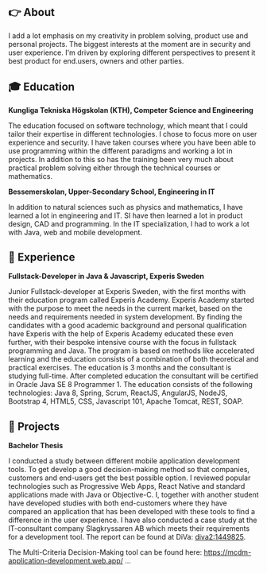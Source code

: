 ## :point_right: About

I add a lot emphasis on my creativity in problem solving, product use and
personal projects. The biggest interests at the moment are in security and
user experience. I'm driven by exploring different perspectives to present it
best product for end.users, owners and other parties.


## :mortar_board: Education 

**Kungliga Tekniska Högskolan (KTH), Competer Science and Engineering**

The education focused on software technology, which meant that I could
tailor their expertise in different technologies. I chose to focus more on
user experience and security. I have taken courses where you have been able to use
programming within the different paradigms and working a lot in projects. In addition to this so has
the training been very much about practical problem solving either through the technical courses
or mathematics.

**Bessemerskolan, Upper-Secondary School, Engineering in IT**

In addition to natural sciences such as physics and mathematics, I have learned a lot in
engineering and IT. SI have then learned a lot in product design, CAD and
programming. In the IT specialization, I had to work a lot with Java, web and mobile development.


## :briefcase: Experience

**Fullstack-Developer in Java & Javascript, Experis Sweden**

Junior Fullstack-developer at Experis Sweden, with the first months with their education program called Experis Academy.
Experis Academy started with the purpose to meet the needs in the current market, based on the needs and requirements needed in system development. By finding the candidates with a good academic background and personal qualification have Experis with the help of Experis Academy educated these even further, with their bespoke intensive course with the focus in fullstack programming and Java. The program is based on methods like accelerated learning and the education consists of a combination of both theoretical and practical exercises. The education is 3 months and the consultant is studying full-time. After completed education the consultant will be certified in Oracle Java SE 8 Programmer 1. The education consists of the following technologies: Java 8, Spring, Scrum, ReactJS, AngularJS, NodeJS, Bootstrap 4, HTML5, CSS, Javascript 101, Apache Tomcat, REST, SOAP.


## :open_file_folder: Projects

**Bachelor Thesis**

I conducted a study between different mobile application development tools. To get
develop a good decision-making method so that companies, customers and end-users get the best possible
option. I reviewed popular technologies such as Progressive Web Apps, React Native
and standard applications made with Java or Objective-C. I, together with
another student have developed studies with both end-customers where they have compared an application that
has been developed with these tools to find a difference in the user experience. I have also 
conducted a case study at the IT-consultant company Slagkryssaren AB which meets their requirements for a development tool.
The report can be found at DiVa: [diva2:1449825](http://www.diva-portal.org/smash/record.jsf?pid=diva2%3A1449825&dswid=5665).

The Multi-Criteria Decision-Making tool can be found here:
https://mcdm-application-development.web.app/
...

<!---
sebastian-porling/sebastian-porling is a ✨ special ✨ repository because its `README.md` (this file) appears on your GitHub profile.
You can click the Preview link to take a look at your changes.
--->
